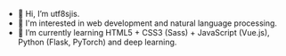 * 👋 Hi, I’m utf8sjis.
* 👀 I'm interested in web development and natural language processing.
* 🧗 I’m currently learning HTML5 + CSS3 (Sass) + JavaScript (Vue.js), Python (Flask, PyTorch) and deep learning.
